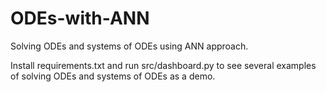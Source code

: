 # ODEs-with-ANN
Solving ODEs and systems of ODEs using ANN approach.

Install requirements.txt and run src/dashboard.py to see several examples of solving ODEs and systems of ODEs as a demo.